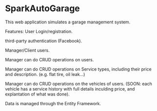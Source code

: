 # SparkAutoGarage

This web application simulates a garage management system.

Features:
User Login/registration.

third-party authentication (Facebook).

Manager/Client  users.

Manager can do CRUD operations on users.

Manager can do CRUD operations on Service types, including their price and description. (e.g. flat tire, oil leak...)

Manager can do CRUD operations on the vehicles of users. (SOON: each vehicle has a service history with full details inculding price, and explantation of what was done).


Data is managed through the Entity Framework. 
